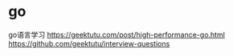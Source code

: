 # go
go语言学习
https://geektutu.com/post/high-performance-go.html
https://github.com/geektutu/interview-questions